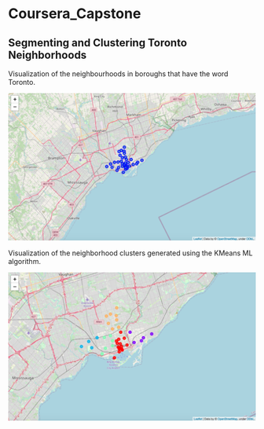 # Coursera_Capstone

## Segmenting and Clustering Toronto Neighborhoods

Visualization of the neighbourhoods in boroughs that have the word Toronto.

![](images/segmenting-and-clustering-toronto-neighborhoods-1.png)

Visualization of the neighborhood clusters generated using the KMeans ML algorithm.

![](images/segmenting-and-clustering-toronto-neighborhoods-2.png)
